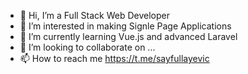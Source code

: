 - 👋 Hi, I’m a Full Stack Web Developer
- 👀 I’m interested in making Signle Page Applications
- 🌱 I’m currently learning Vue.js and advanced Laravel
- 💞️ I’m looking to collaborate on ...
- 📫 How to reach me https://t.me/sayfullayevic
